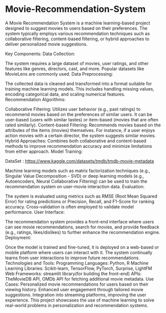 # Movie-Recommendation-System

A Movie Recommendation System is a machine learning-based project designed to suggest movies to users based on their preferences. The system typically employs various recommendation techniques such as collaborative filtering, content-based filtering, or hybrid approaches to deliver personalized movie suggestions.

Key Components:
Data Collection:

The system requires a large dataset of movies, user ratings, and other features like genres, directors, cast, and more. Popular datasets like MovieLens are commonly used.
Data Preprocessing:

The collected data is cleaned and transformed into a format suitable for training machine learning models. This includes handling missing values, encoding categorical data, and scaling numerical features.
Recommendation Algorithms:

Collaborative Filtering:
Utilizes user behavior (e.g., past ratings) to recommend movies based on the preferences of similar users. It can be user-based (users with similar tastes) or item-based (movies that are often rated similarly).
Content-based Filtering:
Recommends movies based on the attributes of the items (movies) themselves. For instance, if a user enjoys action movies with a certain director, the system suggests similar movies.
Hybrid Approaches:
Combines both collaborative and content-based methods to improve recommendation accuracy and minimize limitations from either approach.
Model Training:

DataSet : https://www.kaggle.com/datasets/tmdb/tmdb-movie-metadata

Machine learning models such as matrix factorization techniques (e.g., Singular Value Decomposition - SVD) or deep learning models (e.g., Autoencoders, Neural Collaborative Filtering) can be used to train the recommendation system on user-movie interaction data.
Evaluation:

The system is evaluated using metrics such as RMSE (Root Mean Squared Error) for rating predictions or Precision, Recall, and F1-Score for ranking accuracy. Cross-validation is often employed to validate model performance.
User Interface:

The recommendation system provides a front-end interface where users can see movie recommendations, search for movies, and provide feedback (e.g., ratings, likes/dislikes) to further enhance the recommendation engine.
Deployment:

Once the model is trained and fine-tuned, it is deployed on a web-based or mobile platform where users can interact with it. The system continually learns from user interactions to improve future recommendations.
Technologies and Tools:
Programming Languages: Python, R
Machine Learning Libraries: Scikit-learn, TensorFlow, PyTorch, Surprise, LightFM
Web Frameworks: streamlit library(for building the front-end)
APIs: TheMovieDB API, OMDb API for fetching additional movie metadata.
Use Cases:
Personalized movie recommendations for users based on their viewing history.
Enhanced user engagement through tailored movie suggestions.
Integration into streaming platforms, improving the user experience.
This project showcases the use of machine learning to solve real-world problems in personalization and recommendation systems.
